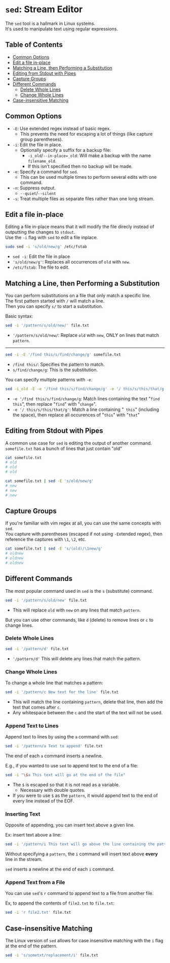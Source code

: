 # `sed`: Stream Editor

The `sed` tool is a hallmark in Linux systems.  
It's used to manipulate text using regular expressions.  


## Table of Contents
* [Common Options](#common-options) 
* [Edit a file in-place](#edit-a-file-in-place) 
* [Matching a Line, then Performing a Substitution](#matching-a-line-then-performing-a-substitution) 
* [Editing from Stdout with Pipes](#editing-from-stdout-with-pipes) 
* [Capture Groups](#capture-groups) 
* [Different Commands](#different-commands) 
    * [Delete Whole Lines](#delete-whole-lines) 
    * [Change Whole Lines](#change-whole-lines) 
* [Case-insensitive Matching](#case-insensitive-matching) 


## Common Options
* `-E`: Use extended regex instead of basic regex.  
    * This prevents the need for escaping a lot of things (like capture group parentheses).  
* `-i`: Edit the file in place.  
    * Optionally specify a suffix for a backup file:
        * `-i_old`/`--in-place=_old`: Will make a backup with the name `filename_old`.  
        * If this isn't specified then no backup will be made.  
* `-e`: Specify a command for `sed`.  
    * This can be used multiple times to perform several edits with one command.  
* `-n`: Suppress output.  
    * `--quiet`/`--silent`
* `-s`: Treat multiple files as separate files rather than one long stream.  

## Edit a file in-place
Editing a file in-place means that it will modify the file direcly instead of
outputting the changes to `stdout`.  
Use the `-i` flag with `sed` to edit a file inplace.  
```bash
sudo sed -i 's/old/new/g' /etc/fstab
```
* `sed -i`: Edit the file in place
* `'s/old/new/g'`: Replaces all occurrences of `old` with `new`.  
* `/etc/fstab`: The file to edit.  

## Matching a Line, then Performing a Substitution
You can perform substitutions on a file that only match a specific line.  
The first pattern started with `/` will match a line.  
Then you can specify `s/` to start a substitution.  

Basic syntax:
```bash
sed -i '/pattern/s/old/new/' file.txt
```
* `'/pattern/s/old/new/`: Replace `old` with `new`, ONLY on lines that match `pattern`.  

---

```bash
sed -i -E '/find this/s/find/change/g' somefile.txt
```
* `/find this/`: Specifies the pattern to match.  
* `s/find/change/g`: This is the substitution.  

You can specify multiple patterns with `-e`.  
```bash
sed -i_old -E -e '/find this/s/find/change/g' -e '/ this/s/this/that/g'
```
* `-e '/find this/s/find/change/g`: Match lines containing the text "`find this`",
  then replace "`find`" with "`change`".  
* `-e '/ this/s/this/that/g'`: Match a line containing "` this`" (including the
  space), then replace all occurences of "`this`" with "`that`"

## Editing from Stdout with Pipes
A common use case for `sed` is editing the output of another command.  
`somefile.txt` has a bunch of lines that just contain "old"
```bash
cat somefile.txt 
# old
# old
# old

cat somefile.txt | sed -E 's/old/new/g'
# new
# new
# new
```

## Capture Groups
If you're familiar with vim regex at all, you can use the same concepts with `sed`.  
You capture with parentheses (escaped if not using `-E`xtended regex), then reference
the captures with `\1`, `\2`, etc.  
```bash
cat somefile.txt | sed -E 's/(old)/\1new/g'
# oldnew
# oldnew
# oldnew
```

## Different Commands
The most popular command used in `sed` is the `s` (substitute) command.  
```bash
sed -i '/pattern/s/old/new' file.txt
```
* This will replace `old` with `new` on any lines that match `pattern`.  

But you can use other commands, like `d` (delete) to remove lines or `c` to change lines.  

### Delete Whole Lines
```bash
sed -i '/pattern/d' file.txt
```
* `'/pattern/d'` This will delete any lines that match the pattern.  

### Change Whole Lines
To change a whole line that matches a pattern:
```bash
sed -i '/pattern/c New text for the line' file.txt
```
* This will match the line containing `pattern`, delete that line, then add the text
  that comes after `c`.  
* Any whitespace between the `c` and the start of the text will not be used.  

### Append Text to Lines
Append text to lines by using the `a` command with `sed`:
```bash
sed -i '/pattern/a Text to append' file.txt
```
The end of each `a` command inserts a newline.

E.g., if you wanted to use `sed` to append text to the end of a file:
```bash
sed -i "\$a This text will go at the end of the file"
```
- The `$` is escaped so that it is not read as a variable. 
    - Necessary with double quotes.
- If you were to use `$` as the `pattern`, it would append text to the end of every
  line instead of the EOF.

### Inserting Text
Opposite of appending, you can insert text above a given line.  

Ex: insert text above a line: 
```bash
sed -i '/pattern/i This text will go above the line containing the pattern' file.txt
```

Without specifying a `pattern`, the `i` command will insert text above **every** line
in the stream.  

`sed` inserts a newline at the end of each `i` command. 

### Append Text from a File
You can use `sed`'s `r` command to append text to a file from another file.  

Ex, to append the contents of `file2.txt` to `file.txt`:
```bash
sed -i 'r file2.txt' file.txt
```


## Case-insensitive Matching
The Linux version of `sed` allows for case insensitive matching with the `i` flag at
the end of the pattern.  
```bash
sed -i 's/sometxt/replacement/i' file.txt
```
